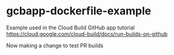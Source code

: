 # gcbapp-dockerfile-example
Example used in the Cloud Build GitHub app tutorial
https://cloud.google.com/cloud-build/docs/run-builds-on-github

Now making a change to test PR builds

